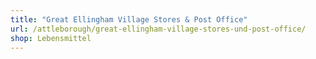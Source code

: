 ```yaml
---
title: "Great Ellingham Village Stores & Post Office"
url: /attleborough/great-ellingham-village-stores-und-post-office/
shop: Lebensmittel
---
```

